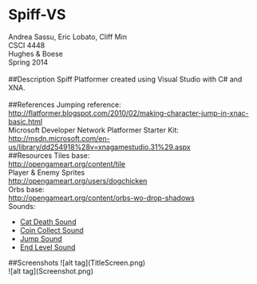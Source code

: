 Spiff-VS
========
Andrea Sassu, Eric Lobato, Cliff Min <br />
CSCI 4448<br />
Hughes & Boese<br />
Spring 2014<br />
<br />
##Description
Spiff Platformer created using Visual Studio with C# and XNA.<br />
<br />
##References
Jumping reference:<br />
http://flatformer.blogspot.com/2010/02/making-character-jump-in-xnac-basic.html<br />
Microsoft Developer Network Platformer Starter Kit:<br />
http://msdn.microsoft.com/en-us/library/dd254918%28v=xnagamestudio.31%29.aspx<br />
##Resources
Tiles base:<br />
http://opengameart.org/content/tile<br />
Player & Enemy Sprites<br />
http://opengameart.org/users/dogchicken<br />
Orbs base:<br />
http://opengameart.org/content/orbs-wo-drop-shadows<br />
Sounds:<br>
<ul>
<li><a href="https://www.freesound.org/people/Department64/sounds/64015/">Cat Death Sound</a></li>
<li><a href="https://www.freesound.org/people/bradwesson/sounds/135936/">Coin Collect Sound</a></li>
<li><a href="https://www.freesound.org/people/Hitrison/sounds/216675/">Jump Sound</a></li>
<li><a href="https://www.freesound.org/people/ani_music/sounds/233603/">End Level Sound</a></li>
</ul>
##Screenshots
![alt tag](TitleScreen.png)<br />
![alt tag](Screenshot.png)<br />